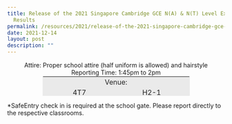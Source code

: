 ```yaml
---
title: Release of the 2021 Singapore Cambridge GCE N(A) & N(T) Level Examination
  Results
permalink: /resources/2021/release-of-the-2021-singapore-cambridge-gce-na-and-nt-level-examination-results
date: 2021-12-14
layout: post
description: ""
---
```

<center>Attire: Proper school attire (half uniform is allowed) and hairstyle  
<br>Reporting Time: 1:45pm to 2pm</center>  
  

<table class="iveo_table ives_tab_1 ive_eobj_center" style="margin: auto; outline: 0px; padding: 0px; clear: both; border: 1px solid rgb(234, 234, 234); width: 341px; height: 46px;"><tbody style="margin: 0px; outline: 0px; padding: 0px;"><tr style="margin: 0px; outline: 0px; padding: 0px;"><td colspan="2" style="margin: 0px; outline: 0px; padding: 2px; text-align: center; background-color: rgb(234, 234, 234); color: rgb(34, 34, 34); width: 335px;">Venue:</td></tr><tr style="margin: 0px; outline: 0px; padding: 0px;"><td style="margin: 0px; outline: 0px; padding: 2px; text-align: center; background-color: rgb(234, 234, 234); color: rgb(34, 34, 34);"><span style="margin: 0px; outline: 0px; padding: 0px; font-weight: normal;">4T7</span></td><td style="margin: 0px; outline: 0px; padding: 2px; text-align: center; background-color: rgb(234, 234, 234); color: rgb(34, 34, 34);"><span style="margin: 0px; outline: 0px; padding: 0px; font-weight: normal;">H2-1&nbsp;</span></td></tr><tr style="margin: 0px; outline: 0px; padding: 0px;"><td style="margin: 0px; outline: 0px; padding: 2px; text-align: center; background-color: rgb(234, 234, 234); color: rgb(34, 34, 34); width: 60px;"><span style="margin: 0px; outline: 0px; padding: 0px; font-weight: normal;">4N5<br style="margin: 0px; outline: 0px; padding: 0px;"></span></td><td style="margin: 0px; outline: 0px; padding: 2px; text-align: center; background-color: rgb(234, 234, 234); color: rgb(34, 34, 34); width: 60px;"><span style="margin: 0px; outline: 0px; padding: 0px; font-weight: normal;">H2-2</span></td></tr><tr style="margin: 0px; outline: 0px; padding: 0px;"><td style="margin: 0px; outline: 0px; padding: 2px; text-align: center; background-color: rgb(234, 234, 234); color: rgb(34, 34, 34);"><span style="margin: 0px; outline: 0px; padding: 0px; font-weight: normal;">&nbsp;4N6</span></td><td style="margin: 0px; outline: 0px; padding: 2px; text-align: center; background-color: rgb(234, 234, 234); color: rgb(34, 34, 34);"><span style="margin: 0px; outline: 0px; padding: 0px; font-weight: normal;">H2-3</span></td></tr></tbody></table>

  

\*SafeEntry check in is required at the school gate. Please report directly to the respective classrooms.
